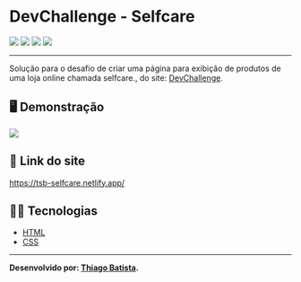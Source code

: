 # DevChallenge - Selfcare
![](https://img.shields.io/badge/HTML5-E34F26?style=for-the-badge&logo=html5&logoColor=white) ![](https://img.shields.io/badge/CSS3-1572B6?style=for-the-badge&logo=css3&logoColor=white) ![](https://img.shields.io/badge/Visual_Studio_Code-0078D4?style=for-the-badge&logo=visual%20studio%20code&logoColor=white) ![](https://img.shields.io/badge/Markdown-000000?style=for-the-badge&logo=markdown&logoColor=white)
***
Solução para o desafio de criar uma página para exibição de produtos de uma loja online chamada selfcare., do site: [DevChallenge](https://www.devchallenge.com.br/). 

## 🖥️ Demonstração
![](https://s4.aconvert.com/convert/p3r68-cdx67/a1vsl-36roo.svg)

## 🔗 Link do site
https://tsb-selfcare.netlify.app/ 

## 👨‍💻 Tecnologias
* [HTML](https://developer.mozilla.org/pt-BR/docs/Web/HTML)
* [CSS](https://developer.mozilla.org/pt-BR/docs/Web/CSS)
***
**Desenvolvido por: [Thiago Batista](https://github.com/ThiagoSantosBatista/).**
